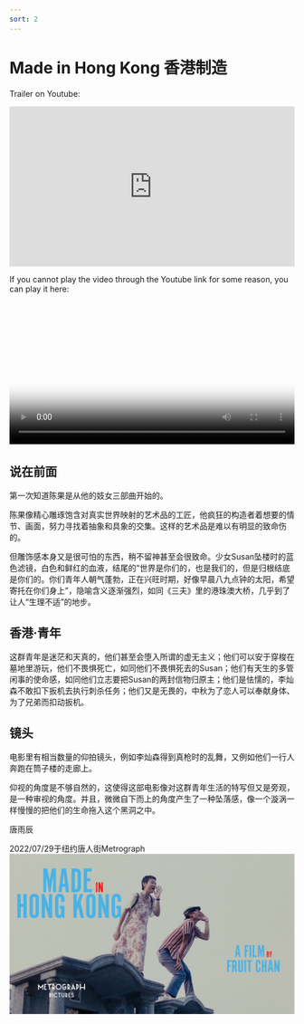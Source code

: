 ```yaml
---
sort: 2
---
```


# Made in Hong Kong 香港制造

Trailer on Youtube:

<style>.embed-container { position: relative; padding-bottom: 56.25%; height: 0; overflow: hidden; max-width: 100%; } .embed-container iframe, .embed-container object, .embed-container embed { position: absolute; top: 0; left: 0; width: 100%; height: 100%; }</style>
<div class='embed-container'>
<iframe src='https://www.youtube.com/embed/Op4HBWPiDyU' title="YouTube video player" frameborder='0' allow="accelerometer; autoplay; clipboard-write; encrypted-media; gyroscope; picture-in-picture" allowfullscreen></iframe>
</div>

If you cannot play the video through the Youtube link for some reason, you can play it here:

<video width="100%" controls poster="../assets/images/made-in-hong-kong.jpeg">
  <source src="https://github.com/yuchentang/yuchentang.github.io/blob/main/assets/images/Made_in_Hong_Kong_trailer_metrograph.mp4?raw=true" type="video/mp4">
</video>

## 说在前面

第一次知道陈果是从他的妓女三部曲开始的。

陈果像精心雕琢饱含对真实世界映射的艺术品的工匠，他疯狂的构造者着想要的情节、画面，努力寻找着抽象和具象的交集。这样的艺术品是难以有明显的致命伤的。

但雕饰感本身又是很可怕的东西，稍不留神甚至会很致命。少女Susan坠楼时的蓝色滤镜，白色和鲜红的血液，结尾的“世界是你们的，也是我们的，但是归根结底是你们的。你们青年人朝气蓬勃，正在兴旺时期，好像早晨八九点钟的太阳，希望寄托在你们身上”，隐喻含义逐渐强烈，如同《三夫》里的港珠澳大桥，几乎到了让人“生理不适”的地步。

## 香港·青年

这群青年是迷茫和天真的，他们甚至会堕入所谓的虚无主义；他们可以安于穿梭在墓地里游玩，他们不畏惧死亡，如同他们不畏惧死去的Susan；他们有天生的多管闲事的使命感，如同他们立志要把Susan的两封信物归原主；他们是怯懦的，李灿森不敢扣下扳机去执行刺杀任务；他们又是无畏的，中秋为了恋人可以奉献身体、为了兄弟而扣动扳机。

## 镜头

电影里有相当数量的仰拍镜头，例如李灿森得到真枪时的乱舞，又例如他们一行人奔跑在筒子楼的走廊上。

仰视的角度是不够自然的，这使得这部电影像对这群青年生活的特写但又是旁观，是一种审视的角度。并且，微微自下而上的角度产生了一种坠落感，像一个漩涡一样慢慢的把他们的生命拖入这个黑洞之中。


唐雨辰 

2022/07/29于纽约唐人街Metrograph
<img src="../assets/images/MIHKUPDATED.png" width="560"/>
